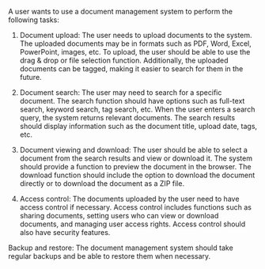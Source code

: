A user wants to use a document management system to perform the following tasks:

1. Document upload: The user needs to upload documents to the system. The uploaded documents may be in formats such as PDF, Word, Excel, PowerPoint, images, etc. To upload, the user should be able to use the drag & drop or file selection function. Additionally, the uploaded documents can be tagged, making it easier to search for them in the future.

2. Document search: The user may need to search for a specific document. The search function should have options such as full-text search, keyword search, tag search, etc. When the user enters a search query, the system returns relevant documents. The search results should display information such as the document title, upload date, tags, etc.

3. Document viewing and download: The user should be able to select a document from the search results and view or download it. The system should provide a function to preview the document in the browser. The download function should include the option to download the document directly or to download the document as a ZIP file.

4. Access control: The documents uploaded by the user need to have access control if necessary. Access control includes functions such as sharing documents, setting users who can view or download documents, and managing user access rights. Access control should also have security features.

Backup and restore: The document management system should take regular backups and be able to restore them when necessary.
